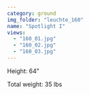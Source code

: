 ```yaml
---
category: ground
img_folder: "leuchte_160"
name: "Spotlight I"
views: 
  - "160_01.jpg"
  - "160_02.jpg"
  - "160_03.jpg"
---
```


Height: 64"

Total weight: 35 lbs 
